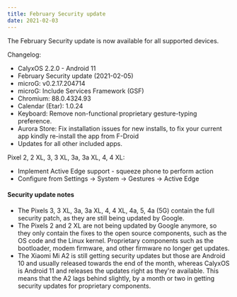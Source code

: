 ```yaml
---
title: February Security update
date: 2021-02-03
---
```


The February Security update is now available for all supported devices.

Changelog:
* CalyxOS 2.2.0 - Android 11
* February Security update (2021-02-05)
* microG: v0.2.17.204714
* microG: Include Services Framework (GSF)
* Chromium: 88.0.4324.93
* Calendar (Etar): 1.0.24
* Keyboard: Remove non-functional proprietary gesture-typing preference.
* Aurora Store: Fix installation issues for new installs,
  to fix your current app kindly re-install the app from F-Droid
* Updates for all other included apps.

Pixel 2, 2 XL, 3, 3 XL, 3a, 3a XL, 4, 4 XL:
* Implement Active Edge support - squeeze phone to perform action
* Configure from Settings -> System -> Gestures -> Active Edge

<div class="alert alert-info" markdown="0">
<h4>Security update notes</h4>
<ul>
<li>The Pixels 3, 3 XL, 3a, 3a XL, 4, 4 XL, 4a, 5, 4a (5G) contain the full security patch, as they are still being updated by Google.</li>
<li>The Pixels 2 and 2 XL are not being updated by Google anymore, so they only contain the fixes to the open source components, such as the OS code and the Linux kernel. Proprietary components such as the bootloader, modem firmware, and other firmware no longer get updates.</li>
<li>The Xiaomi Mi A2 is still getting security updates but those are Android 10 and usually released towards the end of the month, whereas CalyxOS is Android 11 and releases the updates right as they're available. This means that the A2 lags behind slightly, by a month or two in getting security updates for proprietary components.</li>
</ul>
</div>
